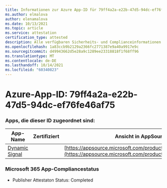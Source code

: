 ```yaml
---
title: Informationen zur Azure App-ID für 79ff4a2a-e22b-47d5-94dc-ef76fe46af75
ms.author: elmalova
author: elenamalova
ms.date: 10/13/2021
ms.topic: article
ms.service: attestation
certification_type: attested
description: Alle verfügbaren Sicherheits- und Complianceinformationen für 79ff4a2a-e22b-47d5-94dc-ef76fe46af75.
ms.openlocfilehash: 1a83ccb9b2129a2366fc2771387e9a40a9917e9c
ms.sourcegitcommit: d49943662d5e28a9c1289ee23318818f1f68ff96
ms.translationtype: MT
ms.contentlocale: de-DE
ms.lasthandoff: 10/14/2021
ms.locfileid: "60340823"
---
```

# <a name="azure-app-id-79ff4a2a-e22b-47d5-94dc-ef76fe46af75"></a>Azure-App-ID: 79ff4a2a-e22b-47d5-94dc-ef76fe46af75


### <a name="apps-associated-with-this-id"></a>Apps, die dieser ID zugeordnet sind:
| **App-Name** | **Zertifiziert** | **Ansicht in AppSource** |
|--------------|---------------|-----------------------|
| [Dynamic Signal](https://docs.microsoft.com/microsoft-365-app-certification/forward/WA200000102) |  | [https://appsource.microsoft.com/product/office/WA200000102](https://appsource.microsoft.com/product/office/WA200000102) |

### <a name="microsoft-365-app-compliance-status"></a>Microsoft 365 App-Compliancestatus
- Publisher Attestaton Status: Completed
